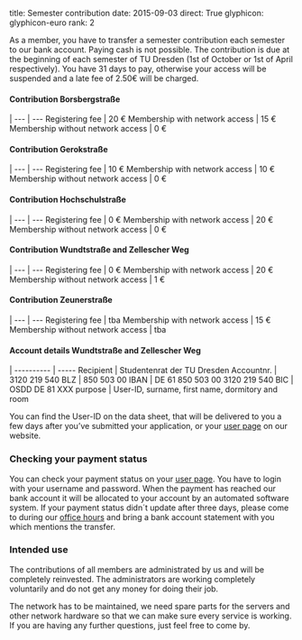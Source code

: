 title: Semester contribution
date: 2015-09-03
direct: True
glyphicon: glyphicon-euro
rank: 2

As a member, you have to transfer a semester contribution each semester to our bank account. Paying cash is not possible.
The contribution is due at the beginning of each semester of TU Dresden (1st of October or 1st of April respectively). You have 31 days to pay, otherwise your access will be suspended and a late fee of 2.50€ will be charged.

#### Contribution Borsbergstraße
 |
--- | ---
Registering fee					| 20 €
Membership with network access			| 15 €
Membership without network access		| 0 €

#### Contribution Gerokstraße
 |
--- | ---
Registering fee					| 10 €
Membership with network access			| 10 €
Membership without network access		| 0 €

#### Contribution Hochschulstraße
 |
--- | ---
Registering fee					| 0 €
Membership with network access			| 20 €
Membership without network access		| 0 €

#### Contribution Wundtstraße and Zellescher Weg
 |
--- | ---
Registering fee					| 0 €
Membership with network access			| 20 €
Membership without network access		| 1 €

#### Contribution Zeunerstraße
 |
--- | ---
Registering fee					| tba
Membership with network access			| 15 €
Membership without network access		| tba

#### Account details Wundtstraße and Zellescher Weg
 |
---------- | -----
Recipient  | Studentenrat der TU Dresden
Accountnr. | 3120 219 540
BLZ        | 850 503 00
IBAN       | DE 61 850 503 00 3120 219 540
BIC        | OSDD DE 81 XXX
purpose	   | User-ID, surname, first name, dormitory and room

You can find the User-ID on the data sheet, that will be delivered to you a few days after you’ve submitted your application, or your [user page](/usersuite) on our website.

### Checking your payment status

You can check your payment status on your [user page](/usersuite). You have to login with your username and password.
When the payment has reached our bank account it will be allocated to your account by an automated software system.
If your payment status didn´t update after three days, please come to during our [office hours](/contact) and  bring a bank account statement with you which mentions the transfer. 

### Intended use

The contributions of all members are administrated by us and will be completely reinvested. The administrators are working completely voluntarily and do not get any money for doing their job.

The network has to be maintained, we need spare parts for the servers and other network hardware so that we can make sure every service is working. If you are having any further questions, just feel free to come by.
